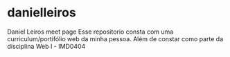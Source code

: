 # danielleiros
Daniel Leiros meet page
Esse repositorio consta com uma curriculum/portifólio web da minha pessoa.
Além de constar como parte da disciplina Web I - IMD0404
